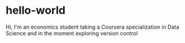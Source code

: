 # hello-world
Hi, I'm an economics student taking a Coursera specialization in Data Science and in the moment exploring version control
